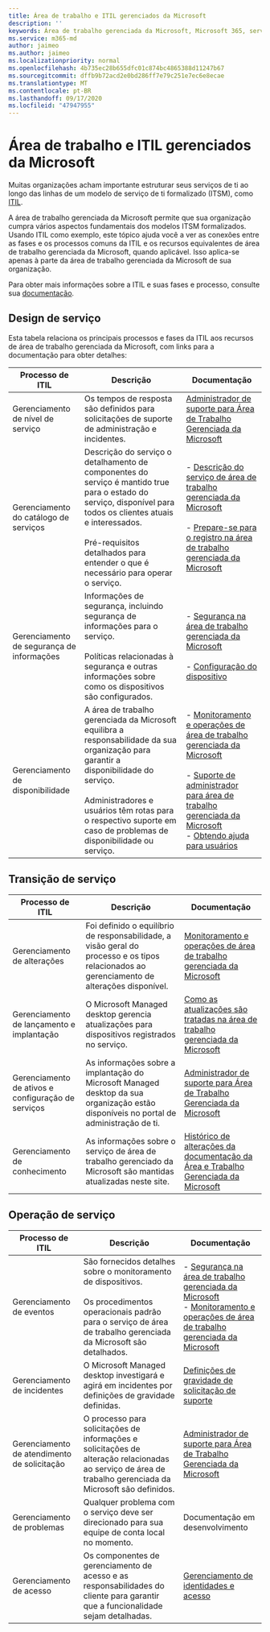 ```yaml
---
title: Área de trabalho e ITIL gerenciados da Microsoft
description: ''
keywords: Área de trabalho gerenciada da Microsoft, Microsoft 365, serviço, documentação, ITISM
ms.service: m365-md
author: jaimeo
ms.author: jaimeo
ms.localizationpriority: normal
ms.openlocfilehash: 4b735ec28b655dfc01c874bc4865388d11247b67
ms.sourcegitcommit: dffb9b72acd2e0bd286ff7e79c251e7ec6e8ecae
ms.translationtype: MT
ms.contentlocale: pt-BR
ms.lasthandoff: 09/17/2020
ms.locfileid: "47947955"
---
```

# <a name="microsoft-managed-desktop-and-itil"></a>Área de trabalho e ITIL gerenciados da Microsoft

Muitas organizações acham importante estruturar seus serviços de ti ao longo das linhas de um modelo de serviço de ti formalizado (ITSM), como [ITIL](https://www.axelos.com/best-practice-solutions/itil). 

A área de trabalho gerenciada da Microsoft permite que sua organização cumpra vários aspectos fundamentais dos modelos ITSM formalizados. Usando ITIL como exemplo, este tópico ajuda você a ver as conexões entre as fases e os processos comuns da ITIL e os recursos equivalentes de área de trabalho gerenciada da Microsoft, quando aplicável. Isso aplica-se apenas à parte da área de trabalho gerenciada da Microsoft de sua organização.

Para obter mais informações sobre a ITIL e suas fases e processo, consulte sua [documentação](https://www.axelos.com/best-practice-solutions/itil).


## <a name="service-design"></a>Design de serviço

Esta tabela relaciona os principais processos e fases da ITIL aos recursos de área de trabalho gerenciada da Microsoft, com links para a documentação para obter detalhes:



|Processo de ITIL |Descrição  |Documentação |
|---------|---------|---------|
|Gerenciamento de nível de serviço     | Os tempos de resposta são definidos para solicitações de suporte de administração e incidentes.  |  [Administrador de suporte para Área de Trabalho Gerenciada da Microsoft](working-with-managed-desktop/admin-support.md)  |
|Gerenciamento do catálogo de serviços     | Descrição do serviço o detalhamento de componentes do serviço é mantido true para o estado do serviço, disponível para todos os clientes atuais e interessados.<br><br>Pré-requisitos detalhados para entender o que é necessário para operar o serviço.  | - [Descrição do serviço de área de trabalho gerenciada da Microsoft](service-description/index.md)<br><br>- [Prepare-se para o registro na área de trabalho gerenciada da Microsoft](get-ready/index.md)  |
|Gerenciamento de segurança de informações     | Informações de segurança, incluindo segurança de informações para o serviço.<br><br> Políticas relacionadas à segurança e outras informações sobre como os dispositivos são configurados.   | - [Segurança na área de trabalho gerenciada da Microsoft](service-description/security.md)<br><br>- [Configuração do dispositivo](service-description/device-policies.md)  |
|Gerenciamento de disponibilidade     |  A área de trabalho gerenciada da Microsoft equilibra a responsabilidade da sua organização para garantir a disponibilidade do serviço.<br><br>Administradores e usuários têm rotas para o respectivo suporte em caso de problemas de disponibilidade ou serviço. | - [Monitoramento e operações de área de trabalho gerenciada da Microsoft](service-description/operations-and-monitoring.md)<br><br>- [Suporte de administrador para área de trabalho gerenciada da Microsoft](working-with-managed-desktop/admin-support.md)<br>- [Obtendo ajuda para usuários](working-with-managed-desktop/end-user-support.md)  |



## <a name="service-transition"></a>Transição de serviço


|Processo de ITIL |Descrição  |Documentação |
|---------|---------|---------|
|Gerenciamento de alterações     | Foi definido o equilíbrio de responsabilidade, a visão geral do processo e os tipos relacionados ao gerenciamento de alterações disponível.  | [Monitoramento e operações de área de trabalho gerenciada da Microsoft](service-description/operations-and-monitoring.md#change-management) |
|Gerenciamento de lançamento e implantação     |  O Microsoft Managed desktop gerencia atualizações para dispositivos registrados no serviço.  | [Como as atualizações são tratadas na área de trabalho gerenciada da Microsoft](service-description/updates.md)        |
|Gerenciamento de ativos e configuração de serviços     | As informações sobre a implantação do Microsoft Managed desktop da sua organização estão disponíveis no portal de administração de ti.  | [Administrador de suporte para Área de Trabalho Gerenciada da Microsoft](working-with-managed-desktop/admin-support.md) |
|Gerenciamento de conhecimento     | As informações sobre o serviço de área de trabalho gerenciado da Microsoft são mantidas atualizadas neste site.   | [Histórico de alterações da documentação da Área e Trabalho Gerenciada da Microsoft](change-history-managed-desktop.md)        |



## <a name="service-operation"></a>Operação de serviço


|Processo de ITIL |Descrição  |Documentação  |
|---------|---------|---------|
|Gerenciamento de eventos     |  São fornecidos detalhes sobre o monitoramento de dispositivos.<br><br>Os procedimentos operacionais padrão para o serviço de área de trabalho gerenciada da Microsoft são detalhados. |  - [Segurança na área de trabalho gerenciada da Microsoft](service-description/security.md)<br>- [Monitoramento e operações de área de trabalho gerenciada da Microsoft](service-description/operations-and-monitoring.md)       |
|Gerenciamento de incidentes  | O Microsoft Managed desktop investigará e agirá em incidentes por definições de gravidade definidas.  |  [Definições de gravidade de solicitação de suporte](working-with-managed-desktop/admin-support.md#support-request-severity-definitions)       |
|Gerenciamento de atendimento de solicitação     |  O processo para solicitações de informações e solicitações de alteração relacionadas ao serviço de área de trabalho gerenciada da Microsoft são definidos.         |[Administrador de suporte para Área de Trabalho Gerenciada da Microsoft](working-with-managed-desktop/admin-support.md)         |
|Gerenciamento de problemas     | Qualquer problema com o serviço deve ser direcionado para sua equipe de conta local no momento. | Documentação em desenvolvimento |
|Gerenciamento de acesso     | Os componentes de gerenciamento de acesso e as responsabilidades do cliente para garantir que a funcionalidade sejam detalhadas.  | [Gerenciamento de identidades e acesso](service-description/security.md#identity-and-access-management)        |
